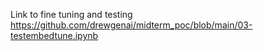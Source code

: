 
Link to fine tuning and testing
https://github.com/drewgenai/midterm_poc/blob/main/03-testembedtune.ipynb

